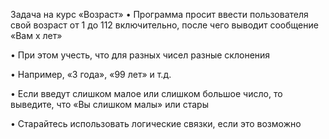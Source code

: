 Задача на курс «Возраст»
• Программа просит ввести пользователя свой возраст от 1 до 112 включительно, после чего выводит сообщение «Вам x лет»

• При этом учесть, что для разных чисел разные склонения

• Например, «3 года», «99 лет» и т.д.

• Если введут слишком малое или слишком большое число, то выведите, что «Вы слишком малы» или стары

• Старайтесь использовать логические связки, если это возможно
